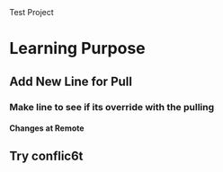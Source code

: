 <head>Test Project</head>
<body>
  <h1>Learning Purpose</h1>
  <h2>Add New Line for Pull</h2>
  <h3>Make line to see if its override with the pulling</h3>
  <h4>Changes at Remote</h4>
  <h2>Try conflic6t</h2>
</body>

